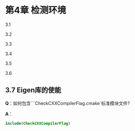# 第4章 检测环境

3.1

3.2

3.3

3.4

3.5

3.6

## 3.7 Eigen库的使能

**Q**：如何包含```CheckCXXCompilerFlag.cmake`标准模块文件?

**A**：

```cmake
include(CheckCXXCompilerFlag)
```

